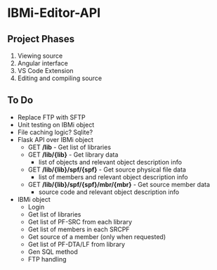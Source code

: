 # IBMi-Editor-API


## Project Phases
1. Viewing source
2. Angular interface
3. VS Code Extension
4. Editing and compiling source


## To Do
* Replace FTP with SFTP
* Unit testing on IBMi object
* File caching logic? Sqlite?
* Flask API over IBMi object
  * GET **/lib** - Get list of libraries
  * GET **/lib/{lib}** - Get library data
    * list of objects and relevant object description info
  * GET **/lib/{lib}/spf/{spf}** - Get source physical file data
    * list of members and relevant object description info
  * GET **/lib/{lib}/spf/{spf}/mbr/{mbr}** - Get source member data
    * source code and relevant object description info
* IBMi object
  * Login
  * Get list of libraries
  * Get list of PF-SRC from each library
  * Get list of members in each SRCPF
  * Get source of a member (only when requested)
  * Get list of PF-DTA/LF from library
  * Gen SQL method
  * FTP handling

